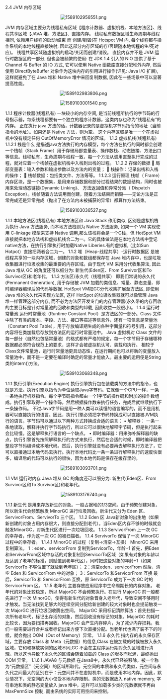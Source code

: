 2.4	JVM 内存区域 
<div align=center>

![1589102956551.png](..\images\1589102956551.png)

</div>
JVM 内存区域主要分为线程私有区域【程序计数器、虚拟机栈、本地方法区】、线程共享区域【JAVA 堆、方法区】、直接内存。 
线程私有数据区域生命周期与线程相同, 依赖用户线程的启动/结束 而 创建/销毁(在 Hotspot VM 内, 每个线程都与操作系统的本地线程直接映射, 因此这部分内存区域的存/否跟随本地线程的生/死对应)。 
线程共享区域随虚拟机的启动/关闭而创建/销毁。 
直接内存并不是 JVM 运行时数据区的一部分, 但也会被频繁的使用: 在 JDK 1.4 引入的 NIO 提供了基于 Channel 与 Buffer 的 IO 方式, 它可以使用 Native 函数库直接分配堆外内存, 然后使用 DirectByteBuffer 对象作为这块内存的引用进行操作(详见: Java I/O 扩展), 这样就避免了在 Java 堆和 Native 堆中来回复制数据, 因此在一些场景中可以显著提高性能。 
<div align=center>

![1589102983806.png](..\images\1589102983806.png)

</div>

<div align=center>

![1589103001540.png](..\images\1589103001540.png)

</div>


1.1.1	程序计数器(线程私有) 
一块较小的内存空间, 是当前线程所执行的字节码的行号指示器，每条线程都要有一个独立的程序计数器，这类内存也称为“线程私有”的内存。 
正在执行 java 方法的话，计数器记录的是虚拟机字节码指令的地址（当前指令的地址）。如果还是 Native 方法，则为空。 
这个内存区域是唯一一个在虚拟机中没有规定任何 OutOfMemoryError 情况的区域。 
1.1.2	虚拟机栈(线程私有) 
1.1.2.1	栈是什么
是描述java方法执行的内存模型，每个方法在执行的同时都会创建一个栈帧（Stack Frame）用于存储局部变量表、操作数栈、动态链接、方法出口等信息。线程私有，生命周期与线程一致，每一个方法从调用直至执行完成的过程，就对应着一个栈帧在虚拟机栈中入栈到出栈的过程。 
1.1.2.2	存储的数据
	局部变量表：输入参数和输出参数以及方法内的变量；
	栈操作：记录出栈和入栈的操作；
	栈帧数据：包括类文件、方法等等。
1.1.2.3	运行原理
栈帧（ Frame）内存区块，是一个数据集，是用来存储数据和部分过程结果的数据结构，同时也被用来处理动态链接(Dynamic Linking)、 方法返回值和异常分派（ Dispatch Exception）。栈帧随着方法调用而创建，随着方法结束而销毁——无论方法是正常完成还是异常完成（抛出了在方法内未被捕获的异常）都算作方法结束。 
<div align=center>

![1589103036527.png](..\images\1589103036527.png)

</div>
1.1.1	本地方法区(线程私有) 
本地方法区和 Java Stack 作用类似, 区别是虚拟机栈为执行 Java 方法服务, 而本地方法栈则为 Native 方法服务, 如果一个 VM 实现使用 C-linkage 模型来支持 Native 调用,那么该栈将会是一个C栈，但 HotSpot VM 直接就把本地方法栈和虚拟机栈合二为一。它的具体做法是在本地方法栈中登记native方法，在执行引擎执行时加载Native Liberies.有的虚拟机（比如Sun Hotpot）直接把两者合二为一。
1.1.2	堆（Heap-线程共享）-运行时数据区 
是被线程共享的一块内存区域，创建的对象和数组都保存在 Java 堆内存中，也是垃圾收集器进行垃圾收集的最重要的内存区域。由于现代 VM 采用分代收集算法, 因此 Java 堆从 GC 的角度还可以细分为: 新生代(Eden区、From Survivor区和To Survivor区)和老年代。
1.1.3	方法区/永久代（线程共享） 
即我们常说的永久代(Permanent Generation), 用于存储被 JVM 加载的类信息、常量、静态变量、即时编译器编译后的代码等数据. HotSpot VM把GC分代收集扩展至方法区, 即使用Java 堆的永久代来实现方法区, 这样 HotSpot 的垃圾收集器就可以像管理 Java 堆一样管理这部分内存, 而不必为方法区开发专门的内存管理器(永久带的内存回收的主要目标是针对常量池的回收和类型的卸载, 因此收益一般很小)。 
1.1.4	运行时常量池
运行时常量池（Runtime Constant Pool）是方法区的一部分。Class 文件中除了有类的版本、字段、方法、接口等描述等信息外，还有一项信息是常量池（Constant Pool Table），用于存放编译期生成的各种字面量和符号引用，这部分内容将在类加载后存放到方法区的运行时常量池中。 Java 虚拟机对 Class 文件的每一部分（自然也包括常量池）的格式都有严格的规定，每一个字节用于存储哪种数据都必须符合规范上的要求，这样才会被虚拟机认可、装载和执行。 相较于Class文件常量池，运行时常量池更具动态性，在运行期间也可以将新的变量放入常量池中，而不是一定要在编译时确定的常量才能放入。最主要的运用便是String类的intern()方法。
<div align=center>

![1589103068348.png](..\images\1589103068348.png)

</div>


1.1.1	执行引擎(Execution Engine)
执行引擎执行包在装载类的方法中的指令，也就是方法。执行引擎以指令为单位读取Java字节码。它就像一个CPU一样，一条一条地执行机器指令。每个字节码指令都由一个1字节的操作码和附加的操作数组成。执行引擎取得一个操作码，然后根据操作数来执行任务，完成后就继续执行下一条操作码。
不过Java字节码是用一种人类可以读懂的语言编写的，而不是用机器可以直接执行的语言。因此，执行引擎必须把字节码转换成可以直接被JVM执行的语言。字节码可以通过以下两种方式转换成合适的语言：
•	解释器： 一条一条地读取，解释并执行字节码执行，所以它可以很快地解释字节码，但是执行起来会比较慢。这是解释执行语言的一个缺点。
•	即时编译器：用来弥补解释器的缺点，执行引擎首先按照解释执行的方式来执行，然后在合适的时候，即时编译器把整段字节码编译成本地代码。然后，执行引擎就没有必要再去解释执行方法了，它可以直接通过本地代码去执行。执行本地代码比一条一条进行解释执行的速度快很多，编译后的代码可以执行的很快，因为本地代码是保存在缓存里的。
<div align=center>

![1589103093701.png](..\images\1589103093701.png)

</div>

1.1	VM 运行时内存 
Java 堆从 GC 的角度还可以细分为: 新生代(Eden区、From Survivor区和To Survivor区)和老年代。 


<div align=center>

![1589103176740.png](..\images\1589103176740.png)

</div>

1.1.1	新生代 
是用来存放新生的对象。一般占据堆的1/3空间。由于频繁创建对象，所以新生代会频繁触发
MinorGC 进行垃圾回收。新生代又分为 Eden 区、ServivorFrom、ServivorTo 三个区。 
1.1.2	Eden 区 
Java新对象的出生地（如果新创建的对象占用内存很大，则直接分配到老代）。当Eden区内存不够的时候就会触发MinorGC，对新生代区进行一次垃圾回收。 
1.1.3	ServivorFrom 
上一次 GC 的幸存者，作为这一次 GC 的被扫描者。 
1.1.4	ServivorTo 
保留了一次 MinorGC 过程中的幸存者。 
1.1.4.1	MinorGC 的过程（复制->清空->互换） 
MinorGC 采用复制算法。 
1：eden、servicorFrom 复制到ServicorTo，年龄+1 
首先，把Eden和ServivorFrom区域中存活的对象复制到ServicorTo区域（如果有对象的年龄以及达到了老年的标准，则赋值到老年代区），同时把这些对象的年龄+1（如果 ServicorTo 不够位置了就放到老年区）； 
2：清空eden、servicorFrom 
然后，清空 Eden 和 ServicorFrom 中的对象； 
3：ServicorTo 和ServicorFrom 互换 
最后，ServicorTo 和 ServicorFrom 互换，原 ServicorTo 成为下一次 GC 时的 ServicorFrom 区。 
1.1.5	老年代 
主要存放应用程序中生命周期长的内存对象。 
    老年代的对象比较稳定，所以 MajorGC 不会频繁执行。在进行 MajorGC 前一般都先进行了一次 MinorGC，使得有新生代的对象晋身入老年代，导致空间不够用时才触发。当无法找到足够大的连续空间分配给新创建的较大对象时也会提前触发一次 MajorGC 进行垃圾回收腾出空间。 
    MajorGC 采用标记清除算法：首先扫描一次所有老年代，标记出存活的对象，然后回收没有标记的对象。MajorGC 的耗时比较长，因为要扫描再回收。MajorGC 会产生内存碎片，为了减少内存损耗，我们一般需要进行合并或者标记出来方便下次直接分配。当老年代也满了装不下的时候，就会抛出 OOM（Out of Memory）异常。 
1.1.6	永久代 
指内存的永久保存区域，主要存放 Class 和 Meta（元数据）的信息,Class 在被加载的时候被放入永久区域，它和和存放实例的区域不同,GC 不会在主程序运行期对永久区域进行清理。所以这也导致了永久代的区域会随着加载的 Class 的增多而胀满，最终抛出 OOM 异常。 
1.1.6.1	JAVA8 与元数据 
在Java8中，永久代已经被移除，被一个称为“元数据区”（元空间）的区域所取代。元空间的本质和永久代类似，元空间与永久代之间最大的区别在于：元空间并不在虚拟机中，而是使用本地内存。因此，默认情况下，元空间的大小仅受本地内存限制。类的元数据放入 native memory, 字符串池和类的静态变量放入 java 堆中，这样可以加载多少类的元数据就不再由
MaxPermSize 控制, 而由系统的实际可用空间来控制。 
